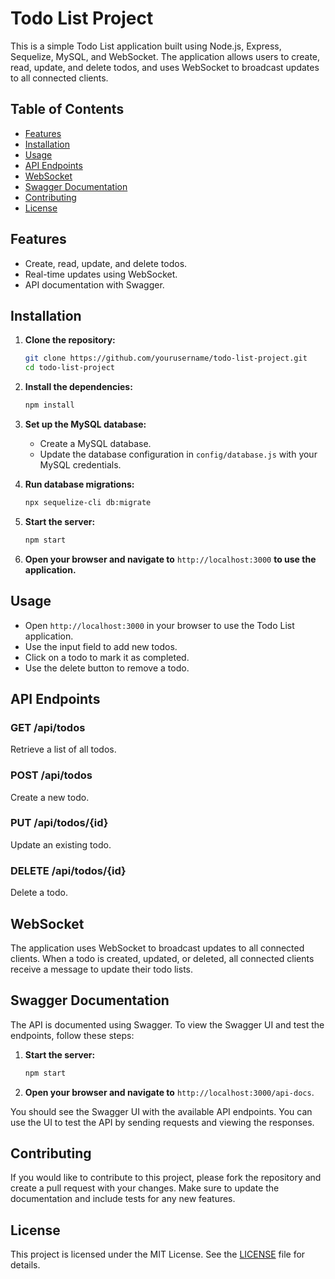 # Todo List Project

This is a simple Todo List application built using Node.js, Express, Sequelize, MySQL, and WebSocket. The application allows users to create, read, update, and delete todos, and uses WebSocket to broadcast updates to all connected clients.

## Table of Contents

- [Features](#features)
- [Installation](#installation)
- [Usage](#usage)
- [API Endpoints](#api-endpoints)
- [WebSocket](#websocket)
- [Swagger Documentation](#swagger-documentation)
- [Contributing](#contributing)
- [License](#license)

## Features

- Create, read, update, and delete todos.
- Real-time updates using WebSocket.
- API documentation with Swagger.

## Installation

1. **Clone the repository:**
    ```bash
    git clone https://github.com/yourusername/todo-list-project.git
    cd todo-list-project
    ```

2. **Install the dependencies:**
    ```bash
    npm install
    ```

3. **Set up the MySQL database:**
    - Create a MySQL database.
    - Update the database configuration in `config/database.js` with your MySQL credentials.

4. **Run database migrations:**
    ```bash
    npx sequelize-cli db:migrate
    ```

5. **Start the server:**
    ```bash
    npm start
    ```

6. **Open your browser and navigate to** `http://localhost:3000` **to use the application.**

## Usage

- Open `http://localhost:3000` in your browser to use the Todo List application.
- Use the input field to add new todos.
- Click on a todo to mark it as completed.
- Use the delete button to remove a todo.

## API Endpoints

### GET /api/todos
Retrieve a list of all todos.

### POST /api/todos
Create a new todo.

### PUT /api/todos/{id}
Update an existing todo.

### DELETE /api/todos/{id}
Delete a todo.

## WebSocket

The application uses WebSocket to broadcast updates to all connected clients. When a todo is created, updated, or deleted, all connected clients receive a message to update their todo lists.

## Swagger Documentation

The API is documented using Swagger. To view the Swagger UI and test the endpoints, follow these steps:

1. **Start the server:**
    ```bash
    npm start
    ```

2. **Open your browser and navigate to** `http://localhost:3000/api-docs`.

You should see the Swagger UI with the available API endpoints. You can use the UI to test the API by sending requests and viewing the responses.

## Contributing

If you would like to contribute to this project, please fork the repository and create a pull request with your changes. Make sure to update the documentation and include tests for any new features.

## License

This project is licensed under the MIT License. See the [LICENSE](LICENSE) file for details.
